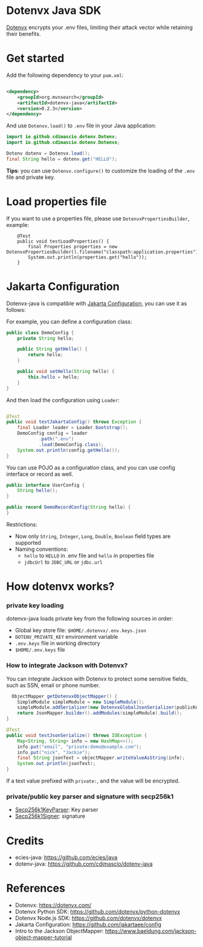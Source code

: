 Dotenvx Java SDK
==================

[Dotenvx](https://dotenvx.com/) encrypts your .env files, limiting their attack vector while retaining their benefits.

# Get started

Add the following dependency to your `pom.xml`:

```xml

<dependency>
    <groupId>org.mvnsearch</groupId>
    <artifactId>dotenvx-java</artifactId>
    <version>0.2.3</version>
</dependency>
```

And use `Dotenvx.load()` to `.env` file in your Java application:

```java
import io.github.cdimascio.dotenv.Dotenv;
import io.github.cdimascio.dotenv.Dotenvx;

Dotenv dotenv = Dotenvx.load();
final String hello = dotenv.get("HELLO");
```

**Tips**: you can use `Dotenvx.configure()` to customize the loading of the `.env` file and private key.

# Load properties file

If you want to use a properties file, please use `DotenvxPropertiesBuilder`, example:

```
    @Test
    public void testLoadProperties() {
        final Properties properties = new DotenvxPropertiesBuilder().filename("classpath:application.properties").load();
        System.out.println(properties.get("hello"));
    }
```

# Jakarta Configuration

Dotenvx-java is compatible with [Jakarta Configuration](https://github.com/jakartaee/config), you can use it as follows:

For example, you can define a configuration class:

```java
public class DemoConfig {
    private String hello;

    public String getHello() {
        return hello;
    }

    public void setHello(String hello) {
        this.hello = hello;
    }
}
```

And then load the configuration using `Loader`:

```java

@Test
public void testJakartaConfig() throws Exception {
    final Loader loader = Loader.bootstrap();
    DemoConfig config = loader
            .path(".env")
            .load(DemoConfig.class);
    System.out.println(config.getHello());
}

```

You can use POJO as a configuration class, and you can use config interface or record as well.

```java
public interface UserConfig {
    String hello();
}

public record DemoRecordConfig(String hello) {
}
```

Restrictions:

- Now only `String`, `Integer`, `Long`, `Double`, `Boolean` field types are supported
- Naming conventions:
    - `hello` to `HELLO` in .env file and `hello` in properties file
    - `jdbcUrl` to `JDBC_URL` or `jdbc.url`

# How dotenvx works?

### private key loading

dotenvx-java loads private key from the following sources in order:

- Global key store file: `$HOME/.dotenvx/.env.keys.json`
- `DOTENV_PRIVATE_KEY` environment variable
- `.env.keys` file in working directory
- `$HOME/.env.keys` file

### How to integrate Jackson with Dotenvx?

You can integrate Jackson with Dotenvx to protect some sensitive fields, such as SSN, email or phone number.

```java
  ObjectMapper getDotenvxObjectMapper() {
    SimpleModule simpleModule = new SimpleModule();
    simpleModule.addSerializer(new DotenvxGlobalJsonSerializer(publicKey));
    return JsonMapper.builder().addModules(simpleModule).build();
}

@Test
public void testJsonSerialize() throws IOException {
    Map<String, String> info = new HashMap<>();
    info.put("email", "private:demo@example.com");
    info.put("nick", "Jackie");
    final String jsonText = objectMapper.writeValueAsString(info);
    System.out.println(jsonText);
}
```

If a text value prefixed with `private:`, and the value will be encrypted.

### private/public key parser and signature with secp256k1

- [Secp256k1KeyParser](src/main/java/io/github/cdimascio/crypto/Secp256k1KeyParser.java): Key parser
- [Secp256k1Signer](src/main/java/io/github/cdimascio/crypto/Secp256k1Signer.java): signature

# Credits

- ecies-java: https://github.com/ecies/java
- dotenv-java: https://github.com/cdimascio/dotenv-java

# References

* Dotenvx: https://dotenvx.com/
* Dotenvx Python SDK: https://github.com/dotenvx/python-dotenvx
* Dotenvx Node.js SDK: https://github.com/dotenvx/dotenvx
* Jakarta Configuration: https://github.com/jakartaee/config
* Intro to the Jackson ObjectMapper: https://www.baeldung.com/jackson-object-mapper-tutorial